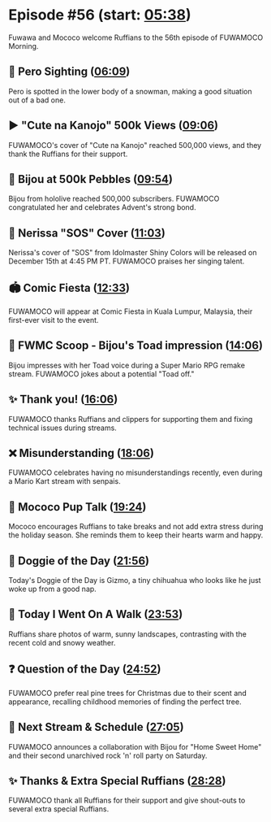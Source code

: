 # Episode #56 (start: [05:38](https://youtu.be/OSGvHVy1wn0?t=05m38s))

Fuwawa and Mococo welcome Ruffians to the 56th episode of FUWAMOCO Morning.

## 👀 Pero Sighting ([06:09](https://youtu.be/OSGvHVy1wn0?t=06m09s))

Pero is spotted in the lower body of a snowman, making a good situation out of a bad one.

## ▶️ "Cute na Kanojo" 500k Views ([09:06](https://youtu.be/OSGvHVy1wn0?t=09m06s))

FUWAMOCO's cover of "Cute na Kanojo" reached 500,000 views, and they thank the Ruffians for their support.

## 🗿 Bijou at 500k Pebbles ([09:54](https://youtu.be/OSGvHVy1wn0?t=09m54s))

Bijou from hololive reached 500,000 subscribers. FUWAMOCO congratulated her and celebrates Advent's strong bond.

## 🎼 Nerissa "SOS" Cover ([11:03](https://youtu.be/OSGvHVy1wn0?t=11m03s))

Nerissa's cover of "SOS" from Idolmaster Shiny Colors will be released on December 15th at 4:45 PM PT. FUWAMOCO praises her singing talent.

## 🏟️ Comic Fiesta ([12:33](https://youtu.be/OSGvHVy1wn0?t=12m33s))

FUWAMOCO will appear at Comic Fiesta in Kuala Lumpur, Malaysia, their first-ever visit to the event.

## 🔎 FWMC Scoop - Bijou's Toad impression ([14:06](https://youtu.be/OSGvHVy1wn0?t=14m06s))

Bijou impresses with her Toad voice during a Super Mario RPG remake stream. FUWAMOCO jokes about a potential "Toad off."

## ✨ Thank you! ([16:06](https://youtu.be/OSGvHVy1wn0?t=16m06s))

FUWAMOCO thanks Ruffians and clippers for supporting them and fixing technical issues during streams.

## ❌ Misunderstanding ([18:06](https://youtu.be/OSGvHVy1wn0?t=18m06s))

FUWAMOCO celebrates having no misunderstandings recently, even during a Mario Kart stream with senpais.

## 📣 Mococo Pup Talk ([19:24](https://youtu.be/OSGvHVy1wn0?t=19m24s))

Mococo encourages Ruffians to take breaks and not add extra stress during the holiday season. She reminds them to keep their hearts warm and happy.

## 🐶 Doggie of the Day ([21:56](https://youtu.be/OSGvHVy1wn0?t=21m56s))

Today's Doggie of the Day is Gizmo, a tiny chihuahua who looks like he just woke up from a good nap.

## 🚶 Today I Went On A Walk ([23:53](https://youtu.be/OSGvHVy1wn0?t=23m53s))

Ruffians share photos of warm, sunny landscapes, contrasting with the recent cold and snowy weather.

## ❓ Question of the Day ([24:52](https://youtu.be/OSGvHVy1wn0?t=24m52s))

FUWAMOCO prefer real pine trees for Christmas due to their scent and appearance, recalling childhood memories of finding the perfect tree.

## 📅 Next Stream & Schedule ([27:05](https://youtu.be/OSGvHVy1wn0?t=27m05s))

FUWAMOCO announces a collaboration with Bijou for "Home Sweet Home" and their second unarchived rock 'n' roll party on Saturday.

## ✨ Thanks & Extra Special Ruffians ([28:28](https://youtu.be/OSGvHVy1wn0?t=28m28s))

FUWAMOCO thank all Ruffians for their support and give shout-outs to several extra special Ruffians.
